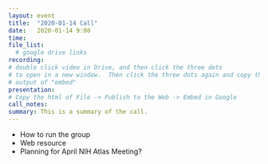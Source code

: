 ```yaml
---
layout: event
title:  "2020-01-14 Call"
date:   2020-01-14 9:00
time:
file_list:
  # google drive links
recording:
# double click video in Drive, and then click the three dots
# to open in a new window.  Then click the three dots again and copy the
# output of "embed"
presentation:
# Copy the html of File -> Publish to the Web -> Embed in Google
call_notes:
summary: This is a summary of the call.
---
```

- How to run the group
- Web resource
- Planning for April NIH Atlas Meeting?
